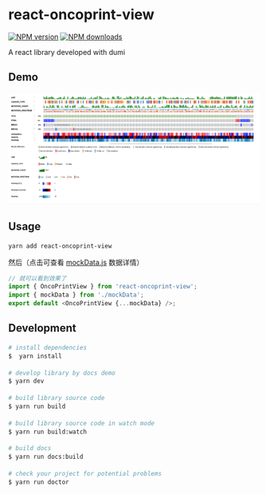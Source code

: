 # react-oncoprint-view

[![NPM version](https://img.shields.io/npm/v/react-oncoprint-view.svg?style=flat)](https://npmjs.org/package/react-oncoprint-view)
[![NPM downloads](http://img.shields.io/npm/dm/react-oncoprint-view.svg?style=flat)](https://npmjs.org/package/react-oncoprint-view)

A react library developed with dumi

## Demo

![demo.png](./demo.png)

## Usage

```bash
yarn add react-oncoprint-view
```

然后（点击可查看 [mockData.js](./mockData.js) 数据详情）

```js
// 就可以看到效果了
import { OncoPrintView } from 'react-oncoprint-view';
import { mockData } from './mockData';
export default <OncoPrintView {...mockData} />;
```

## Development

```bash
# install dependencies
$  yarn install

# develop library by docs demo
$ yarn dev

# build library source code
$ yarn run build

# build library source code in watch mode
$ yarn run build:watch

# build docs
$ yarn run docs:build

# check your project for potential problems
$ yarn run doctor
```
